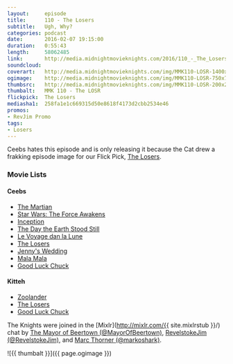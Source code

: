 ```yaml
---
layout:     episode
title:      110 - The Losers
subtitle:   Ugh, Why?
categories: podcast
date:       2016-02-07 19:15:00
duration:   0:55:43
length:     58062485
link:       http://media.midnightmovieknights.com/2016/110_-_The_Losers.m4a
soundcloud: 
coverart:   http://media.midnightmovieknights.com/img/MMK110-LOSR-1400x1400.png
ogimage:    http://media.midnightmovieknights.com/img/MMK110-LOSR-750x750.png
thumbsrc:   http://media.midnightmovieknights.com/img/MMK110-LOSR-200x200.png
thumbalt:   MMK 110 - The LOSR
flickpick:  The Losers
mediasha1:  258fa1e1c669315d50e8618f4173d2cbb2534e46
promos:
- RevJim Promo
tags:
- Losers
---
```

Ceebs hates this episode and is only releasing it because the Cat drew a frakking episode image for our Flick Pick, [The Losers](http://www.imdb.com/title/tt0480255/).

### Movie Lists

<div class="row">
	<div class="col-sm-6">
		<h4>Ceebs</h4>
		<ul class="list-unstyled">
			<li><a href="http://www.imdb.com/title/tt3659388/" target="_blank">The Martian</a></li>
			<li><a href="http://www.imdb.com/title/tt2488496/" target="_blank">Star Wars: The Force Awakens</a></li>
			<li><a href="http://www.imdb.com/title/tt1375666/" target="_blank">Inception</a></li>
			<li><a href="http://www.imdb.com/title/tt0043456/" target="_blank">The Day the Earth Stood Still</a></li>
			<li><a href="http://www.imdb.com/title/tt0000417/" target="_blank">Le Voyage dan la Lune</a></li>
			<li><a href="http://www.imdb.com/title/tt0480255/" target="_blank">The Losers</a></li>
			<li><a href="http://www.imdb.com/title/tt3289712/" target="_blank">Jenny's Wedding</a></li>
			<li><a href="http://www.imdb.com/title/tt3314958/" target="_blank">Mala Mala</a></li>
			<li><a href="http://www.imdb.com/title/tt0452625/" target="_blank">Good Luck Chuck</a></li>
		</ul>
	</div>
	<div class="col-sm-6">
		<h4>Kitteh</h4>
		<ul class="list-unstyled">
			<li><a href="http://www.imdb.com/title/tt0196229/" target="_blank">Zoolander</a></li>
			<li><a href="http://www.imdb.com/title/tt0480255/" target="_blank">The Losers</a></li>
			<li><a href="http://www.imdb.com/title/tt0452625/" target="_blank">Good Luck Chuck</a></li>
		</ul>
	</div>
</div>

The Knights were joined in the [Mixlr](http://mixlr.com/{{ site.mixlrstub }}/) chat by [The Mayor of Beertown (@MayorOfBeertown)](https://twitter.com/MayorOfBeertown), [RevelstokeJim (@RevelstokeJim)](https://twitter.com/RevelstokeJim), and [Marc Thorner (@markoshark)](https://twitter.com/markoshark).

![{{ thumbalt }}]({{ page.ogimage }})
